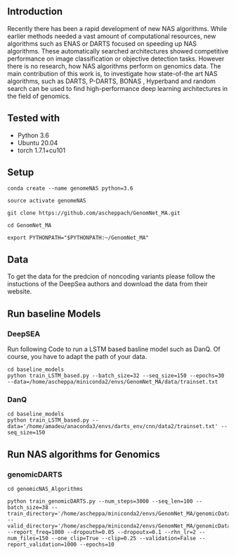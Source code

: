 ## Introduction

Recently there has been a rapid development of new NAS algorithms. While earlier methods needed a vast amount of computational resources, new algorithms such as ENAS or DARTS focused on speeding up NAS algorithms. 
These automatically searched architectures showed competitive performance on image classification or objective detection tasks. However there is no research, how NAS algorithms perform on genomics data. The main contribution of this work is, to investigate how state-of-the art NAS algorithms, such as DARTS, P-DARTS, BONAS , Hyperband and random search can be used to find high-performance deep learning architectures in the field of genomics.


## Tested with

- Python 3.6
- Ubuntu 20.04
- torch 1.7.1+cu101

## Setup
```
conda create --name genomeNAS python=3.6

source activate genomeNAS

git clone https://github.com/ascheppach/GenomNet_MA.git

cd GenomNet_MA

export PYTHONPATH="$PYTHONPATH:~/GenomNet_MA"
```

## Data
To get the data for the predcion of noncoding variants please follow the instuctions of the DeepSea authors and download the data from their website.


## Run baseline Models

### DeepSEA
Run following Code to run a LSTM based basline model such as DanQ. Of course, you have to adapt the path of your data.
```
cd baseline_models
python train_LSTM_based.py --batch_size=32 --seq_size=150 --epochs=30 --data=/home/ascheppa/miniconda2/envs/GenomNet_MA/data/trainset.txt
```
### DanQ
```
cd baseline_models
python train_LSTM_based.py --data='/home/amadeu/anaconda3/envs/darts_env/cnn/data2/trainset.txt' --seq_size=150
```

## Run NAS algorithms for Genomics
### genomicDARTS
```
cd genomicNAS_Algorithms

python train_genomicDARTS.py --num_steps=3000 --seq_len=100 --batch_size=38 --train_directory='/home/ascheppa/miniconda2/envs/GenomNet_MA/genomicData/train' --valid_directory='/home/ascheppa/miniconda2/envs/GenomNet_MA/genomicData/validation' --report_freq=1000 --dropouth=0.05 --dropoutx=0.1 --rhn_lr=2 --num_files=150 --one_clip=True --clip=0.25 --validation=False --report_validation=1000 --epochs=10

```
